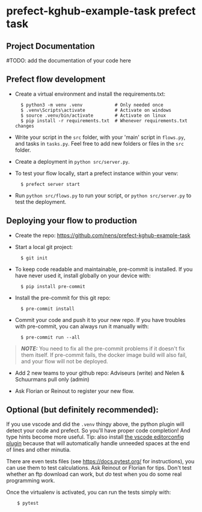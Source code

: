 # prefect-kghub-example-task prefect task

## Project Documentation

#TODO: add the documentation of your code here

## Prefect flow development

- Create a virtual environment and install the requirements.txt:

        $ python3 -m venv .venv            # Only needed once
        $ .venv\Scripts\activate           # Activate on windows
        $ source .venv/bin/activate        # Activate on linux
        $ pip install -r requirements.txt  # Whenever requirements.txt changes

- Write your script in the `src` folder, with your 'main' script in `flows.py`, and tasks in `tasks.py`. Feel free to add new folders or files in the `src` folder.

- Create a deployment in `python src/server.py`.

- To test your flow locally, start a prefect instance within your venv:

        $ prefect server start

- Run `python src/flows.py` to run your script, or `python src/server.py` to test the deployment.

## Deploying your flow to production

- Create the repo: https://github.com/nens/prefect-kghub-example-task

- Start a local git project:

        $ git init

- To keep code readable and maintainable, pre-commit is installed. If you have never used it, install globally on your device with:

        $ pip install pre-commit

- Install the pre-commit for this git repo:

        $ pre-commit install

- Commit your code and push it to your new repo. If you have troubles with pre-commit, you can always run it manually with:

        $ pre-commit run --all

> **_NOTE:_**  You need to fix all the pre-commit problems if it doesn't fix them itself. If pre-commit fails, the docker image build will also fail, and your flow will not be deployed.

- Add 2 new teams to your github repo: Adviseurs (write) and Nelen & Schuurmans pull only (admin)

- Ask Florian or Reinout to register your new flow.


## Optional (but definitely recommended):

If you use vscode and did the `.venv` thingy above, the python plugin will detect your code and prefect. So you'll have proper code completion! And type hints become more useful. Tip: also install [the vscode editorconfig plugin](https://marketplace.visualstudio.com/items?itemName=EditorConfig.EditorConfig) because that will automatically handle unneeded spaces at the end of lines and other minutia.

There are even tests files (see https://docs.pytest.org/ for instructions), you can use them to test calculations. Ask Reinout or Florian for tips. Don't test whether an ftp download can work, but *do* test when you do some real programming work.

Once the virtualenv is activated, you can run the tests simply with:

        $ pytest
